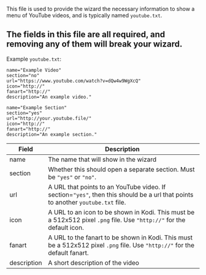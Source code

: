 This file is used to provide the wizard the necessary information to show a menu of YouTube videos, and is typically named `youtube.txt`.

## The fields in this file are all required, and removing any of them will **break** your wizard.

Example `youtube.txt`:
```
name="Example Video"
section="no"
url="https://www.youtube.com/watch?v=dQw4w9WgXcQ"
icon="http://"
fanart="http://"
description="An example video."

name="Example Section"
section="yes"
url="http://your.youtube.file/"
icon="http://"
fanart="http://"
description="An example section."
```

| Field | Description |
| ----- | ----------- |
| name  | The name that will show in the wizard |
| section | Whether this should open a separate section. Must be `"yes"` or `"no"`. |
| url | A URL that points to an YouTube video. If section=`"yes"`, then this should be a url that points to another `youtube.txt` file. |
| icon | A URL to an icon to be shown in Kodi. This must be a 512x512 pixel `.png` file. Use `"http://"` for the default icon. |
| fanart | A URL to the fanart to be shown in Kodi. This must be a 512x512 pixel `.png` file. Use `"http://"` for the default fanart. |
| description | A short description of the video |
